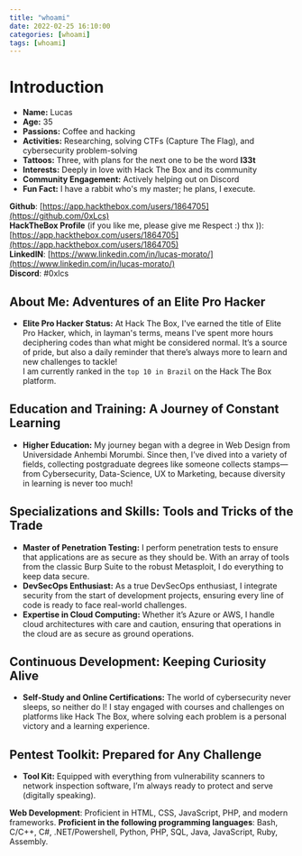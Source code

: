 ```yaml
---
title: "whoami"
date: 2022-02-25 16:10:00
categories: [whoami]
tags: [whoami]
---
```


# Introduction

- **Name:** Lucas
- **Age:** 35
- **Passions:** Coffee and hacking
- **Activities:** Researching, solving CTFs (Capture The Flag), and cybersecurity problem-solving
- **Tattoos:** Three, with plans for the next one to be the word **l33t**
- **Interests:** Deeply in love with Hack The Box and its community
- **Community Engagement:** Actively helping out on Discord
- **Fun Fact:** I have a rabbit who's my master; he plans, I execute.

**Github**: [https://app.hackthebox.com/users/1864705](https://github.com/0xLcs)  
**HackTheBox Profile** (if you like me, please give me Respect :) thx )): [https://app.hackthebox.com/users/1864705](https://app.hackthebox.com/users/1864705)  
**LinkedIN**: [https://www.linkedin.com/in/lucas-morato/](https://www.linkedin.com/in/lucas-morato/)  
**Discord**: #0xlcs

## About Me: Adventures of an Elite Pro Hacker
- **Elite Pro Hacker Status:** At Hack The Box, I've earned the title of Elite Pro Hacker, which, in layman's terms, means I've spent more hours deciphering codes than what might be considered normal. It’s a source of pride, but also a daily reminder that there’s always more to learn and new challenges to tackle!  
I am currently ranked in the `top 10 in Brazil` on the Hack The Box platform.

## Education and Training: A Journey of Constant Learning
- **Higher Education:** My journey began with a degree in Web Design from Universidade Anhembi Morumbi. Since then, I’ve dived into a variety of fields, collecting postgraduate degrees like someone collects stamps—from Cybersecurity, Data-Science, UX to Marketing, because diversity in learning is never too much!

## Specializations and Skills: Tools and Tricks of the Trade
- **Master of Penetration Testing:** I perform penetration tests to ensure that applications are as secure as they should be. With an array of tools from the classic Burp Suite to the robust Metasploit, I do everything to keep data secure.
- **DevSecOps Enthusiast:** As a true DevSecOps enthusiast, I integrate security from the start of development projects, ensuring every line of code is ready to face real-world challenges.
- **Expertise in Cloud Computing:** Whether it’s Azure or AWS, I handle cloud architectures with care and caution, ensuring that operations in the cloud are as secure as ground operations.

## Continuous Development: Keeping Curiosity Alive
- **Self-Study and Online Certifications:** The world of cybersecurity never sleeps, so neither do I! I stay engaged with courses and challenges on platforms like Hack The Box, where solving each problem is a personal victory and a learning experience.

## Pentest Toolkit: Prepared for Any Challenge
- **Tool Kit:** Equipped with everything from vulnerability scanners to network inspection software, I’m always ready to protect and serve (digitally speaking).

**Web Development**: Proficient in HTML, CSS, JavaScript, PHP, and modern frameworks.
**Proficient in the following programming languages**: Bash, C/C++, C#, .NET/Powershell, Python, PHP, SQL, Java, JavaScript, Ruby, Assembly.
